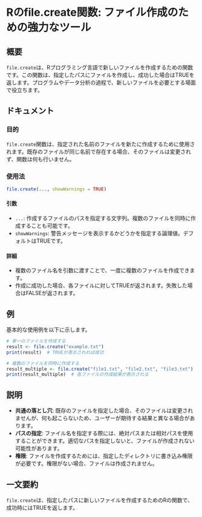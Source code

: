 <!--
Meta Description: # Rのfile.create関数: ファイル作成のための強力なツール ## 概要 `file.create`は、Rプログラミング言語で新しいファイルを作成するための関数です。この関数は、指定したパスにファイルを作成し、成功した場合はTRUEを返します。プログラムやデータ分析の過程で、新しいファイル...
Meta Keywords: file, create, txt, showwarnings, result
-->

# Rのfile.create関数: ファイル作成のための強力なツール

## 概要
`file.create`は、Rプログラミング言語で新しいファイルを作成するための関数です。この関数は、指定したパスにファイルを作成し、成功した場合はTRUEを返します。プログラムやデータ分析の過程で、新しいファイルを必要とする場面で役立ちます。

## ドキュメント
### 目的
`file.create`関数は、指定された名前のファイルを新たに作成するために使用されます。既存のファイルが同じ名前で存在する場合、そのファイルは変更されず、関数は何も行いません。

### 使用法
```R
file.create(..., showWarnings = TRUE)
```

#### 引数
- `...`: 作成するファイルのパスを指定する文字列。複数のファイルを同時に作成することも可能です。
- `showWarnings`: 警告メッセージを表示するかどうかを指定する論理値。デフォルトはTRUEです。

#### 詳細
- 複数のファイル名を引数に渡すことで、一度に複数のファイルを作成できます。
- 作成に成功した場合、各ファイルに対してTRUEが返されます。失敗した場合はFALSEが返されます。

## 例
基本的な使用例を以下に示します。

```R
# 単一のファイルを作成する
result <- file.create("example.txt")
print(result)  # TRUEが表示されれば成功

# 複数のファイルを同時に作成する
result_multiple <- file.create("file1.txt", "file2.txt", "file3.txt")
print(result_multiple)  # 各ファイルの作成結果が表示される
```

## 説明
- **共通の落とし穴**: 既存のファイルを指定した場合、そのファイルは変更されませんが、何も起こらないため、ユーザーが期待する結果と異なる場合があります。
- **パスの指定**: ファイル名を指定する際には、絶対パスまたは相対パスを使用することができます。適切なパスを指定しないと、ファイルが作成されない可能性があります。
- **権限**: ファイルを作成するためには、指定したディレクトリに書き込み権限が必要です。権限がない場合、ファイルは作成されません。

## 一文要約
`file.create`は、指定したパスに新しいファイルを作成するためのRの関数で、成功時にはTRUEを返します。